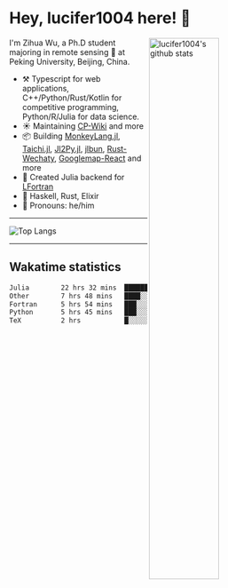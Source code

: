 # Hey, lucifer1004 here! :wave:

<img width="50%" align="right" alt="lucifer1004's github stats" src="https://github-readme-stats.vercel.app/api?username=lucifer1004&show_icons=true">

I'm Zihua Wu, a Ph.D student majoring in remote sensing :satellite: at Peking University, Beijing, China.

- :hammer_and_pick: Typescript for web applications, C++/Python/Rust/Kotlin for competitive programming, Python/R/Julia for data science.
- :sunny: Maintaining [CP-Wiki](https://cp-wiki.vercel.app) and more 
- :package: Building [MonkeyLang.jl](https://github.com/lucifer1004/MonkeyLang.jl), [Taichi.jl](https://github.com/lucifer1004/Taichi.jl), [Jl2Py.jl](https://github.com/lucifer1004/Jl2Py.jl), [jlbun](https://github.com/lucifer1004/jlbun), [Rust-Wechaty](https://github.com/wechaty/rust-wechaty), [Googlemap-React](https://github.com/googlemap-react/googlemap-react) and more
- :sparkler: Created Julia backend for [LFortran](https://github.com/lfortran/lfortran)
- :seedling: Haskell, Rust, Elixir
- :man: Pronouns: he/him

---

![Top Langs](https://github-readme-stats.vercel.app/api/top-langs/?username=lucifer1004&layout=compact)

---

## Wakatime statistics

<!--START_SECTION:waka-->

```txt
Julia        22 hrs 32 mins  ████████████░░░░░░░░░░░░░   47.82 %
Other        7 hrs 48 mins   ████░░░░░░░░░░░░░░░░░░░░░   16.57 %
Fortran      5 hrs 54 mins   ███░░░░░░░░░░░░░░░░░░░░░░   12.54 %
Python       5 hrs 45 mins   ███░░░░░░░░░░░░░░░░░░░░░░   12.22 %
TeX          2 hrs           █░░░░░░░░░░░░░░░░░░░░░░░░   04.26 %
```

<!--END_SECTION:waka-->
